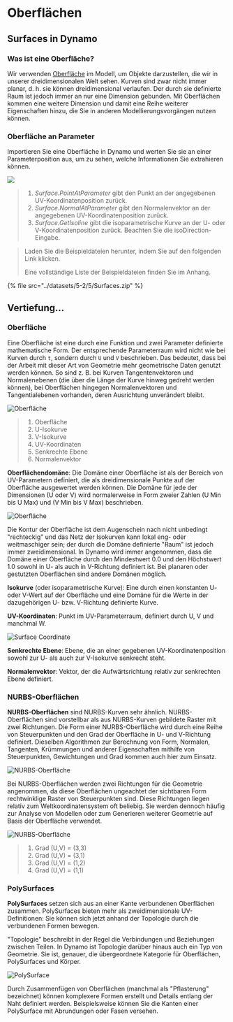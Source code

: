 # Oberflächen

## Surfaces in Dynamo

### Was ist eine Oberfläche?

Wir verwenden [Oberfläche](5-surfaces.md#surface) im Modell, um Objekte darzustellen, die wir in unserer dreidimensionalen Welt sehen. Kurven sind zwar nicht immer planar, d. h. sie können dreidimensional verlaufen. Der durch sie definierte Raum ist jedoch immer an nur eine Dimension gebunden. Mit Oberflächen kommen eine weitere Dimension und damit eine Reihe weiterer Eigenschaften hinzu, die Sie in anderen Modellierungsvorgängen nutzen können.

### Oberfläche an Parameter

Importieren Sie eine Oberfläche in Dynamo und werten Sie sie an einer Parameterposition aus, um zu sehen, welche Informationen Sie extrahieren können.

![](../images/5-2/5/surfaces-surfaceindynamo.jpg)

> 1. _Surface.PointAtParameter_ gibt den Punkt an der angegebenen UV-Koordinatenposition zurück.
> 2. _Surface.NormalAtParameter_ gibt den Normalenvektor an der angegebenen UV-Koordinatenposition zurück.
> 3. _Surface.GetIsoline_ gibt die isoparametrische Kurve an der U- oder V-Koordinatenposition zurück. Beachten Sie die isoDirection-Eingabe.

> Laden Sie die Beispieldateien herunter, indem Sie auf den folgenden Link klicken.
>
> Eine vollständige Liste der Beispieldateien finden Sie im Anhang.

{% file src="../datasets/5-2/5/Surfaces.zip" %}

## Vertiefung...

### Oberfläche

Eine Oberfläche ist eine durch eine Funktion und zwei Parameter definierte mathematische Form. Der entsprechende Parameterraum wird nicht wie bei Kurven durch `t`, sondern durch `U` und `V` beschrieben. Das bedeutet, dass bei der Arbeit mit dieser Art von Geometrie mehr geometrische Daten genutzt werden können. So sind z. B. bei Kurven Tangentenvektoren und Normalenebenen (die über die Länge der Kurve hinweg gedreht werden können), bei Oberflächen hingegen Normalenvektoren und Tangentialebenen vorhanden, deren Ausrichtung unverändert bleibt.

![Oberfläche](../images/5-2/5/Surface.jpg)

> 1. Oberfläche
> 2. U-Isokurve
> 3. V-Isokurve
> 4. UV-Koordinaten
> 5. Senkrechte Ebene
> 6. Normalenvektor

**Oberflächendomäne**: Die Domäne einer Oberfläche ist als der Bereich von UV-Parametern definiert, die als dreidimensionale Punkte auf der Oberfläche ausgewertet werden können. Die Domäne für jede der Dimensionen (U oder V) wird normalerweise in Form zweier Zahlen (U Min bis U Max) und (V Min bis V Max) beschrieben.

![Oberfläche](../images/5-2/5/SurfaceParameter.jpg)

Die Kontur der Oberfläche ist dem Augenschein nach nicht unbedingt "rechteckig" und das Netz der Isokurven kann lokal eng- oder weitmaschiger sein; der durch die Domäne definierte "Raum" ist jedoch immer zweidimensional. In Dynamo wird immer angenommen, dass die Domäne einer Oberfläche durch den Mindestwert 0.0 und den Höchstwert 1.0 sowohl in U- als auch in V-Richtung definiert ist. Bei planaren oder gestutzten Oberflächen sind andere Domänen möglich.

**Isokurve** (oder isoparametrische Kurve): Eine durch einen konstanten U- oder V-Wert auf der Oberfläche und eine Domäne für die Werte in der dazugehörigen U- bzw. V-Richtung definierte Kurve.

**UV-Koordinaten**: Punkt im UV-Parameterraum, definiert durch U, V und manchmal W.

![Surface Coordinate](../images/5-2/5/SurfaceCoordinate.jpg)

**Senkrechte Ebene**: Ebene, die an einer gegebenen UV-Koordinatenposition sowohl zur U- als auch zur V-Isokurve senkrecht steht.

**Normalenvektor**: Vektor, der die Aufwärtsrichtung relativ zur senkrechten Ebene definiert.

### NURBS-Oberflächen

**NURBS-Oberflächen** sind NURBS-Kurven sehr ähnlich. NURBS-Oberflächen sind vorstellbar als aus NURBS-Kurven gebildete Raster mit zwei Richtungen. Die Form einer NURBS-Oberfläche wird durch eine Reihe von Steuerpunkten und den Grad der Oberfläche in U- und V-Richtung definiert. Dieselben Algorithmen zur Berechnung von Form, Normalen, Tangenten, Krümmungen und anderer Eigenschaften mithilfe von Steuerpunkten, Gewichtungen und Grad kommen auch hier zum Einsatz.

![NURBS-Oberfläche](../images/5-2/5/NURBSsurface.jpg)

Bei NURBS-Oberflächen werden zwei Richtungen für die Geometrie angenommen, da diese Oberflächen ungeachtet der sichtbaren Form rechtwinklige Raster von Steuerpunkten sind. Diese Richtungen liegen relativ zum Weltkoordinatensystem oft beliebig. Sie werden dennoch häufig zur Analyse von Modellen oder zum Generieren weiterer Geometrie auf Basis der Oberfläche verwendet.

![NURBS-Oberfläche](../images/5-2/5/NURBSsurface-Degree.jpg)

> 1. Grad (U,V) = (3,3)
> 2. Grad (U,V) = (3,1)
> 3. Grad (U,V) = (1,2)
> 4. Grad (U,V) = (1,1)

### PolySurfaces

**PolySurfaces** setzen sich aus an einer Kante verbundenen Oberflächen zusammen. PolySurfaces bieten mehr als zweidimensionale UV-Definitionen: Sie können sich jetzt anhand der Topologie durch die verbundenen Formen bewegen.

"Topologie" beschreibt in der Regel die Verbindungen und Beziehungen zwischen Teilen. In Dynamo ist Topologie darüber hinaus auch ein Typ von Geometrie. Sie ist, genauer, die übergeordnete Kategorie für Oberflächen, PolySurfaces und Körper.

![PolySurface](../images/5-2/5/PolySurface.jpg)

Durch Zusammenfügen von Oberflächen (manchmal als "Pflasterung" bezeichnet) können komplexere Formen erstellt und Details entlang der Naht definiert werden. Beispielsweise können Sie die Kanten einer PolySurface mit Abrundungen oder Fasen versehen.
